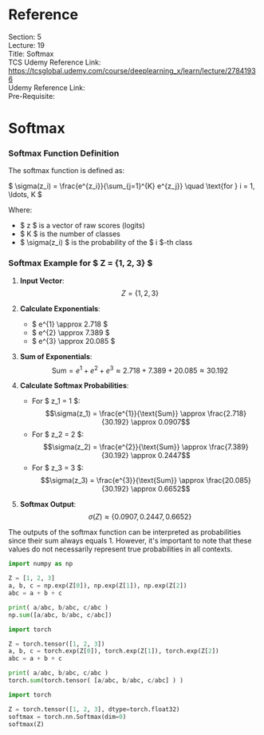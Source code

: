 # Reference

Section: 5 \
Lecture: 19 \
Title: Softmax \
TCS Udemy Reference Link: https://tcsglobal.udemy.com/course/deeplearning_x/learn/lecture/27841936 \
Udemy Reference Link: \
Pre-Requisite:

# Softmax

### Softmax Function Definition

The softmax function is defined as:

$
\sigma(z_i) = \frac{e^{z_i}}{\sum_{j=1}^{K} e^{z_j}} \quad \text{for } i = 1, \ldots, K
$

Where:

- $ z $ is a vector of raw scores (logits)
- $ K $ is the number of classes
- $ \sigma(z_i) $ is the probability of the $ i $-th class

### Softmax Example for $ Z = \{1, 2, 3\} $

1. **Input Vector**:
   $$Z = \{1, 2, 3\}$$

2. **Calculate Exponentials**:

   - $ e^{1} \approx 2.718 $
   - $ e^{2} \approx 7.389 $
   - $ e^{3} \approx 20.085 $

3. **Sum of Exponentials**:
   $$\text{Sum} = e^{1} + e^{2} + e^{3} \approx 2.718 + 7.389 + 20.085 \approx 30.192$$

4. **Calculate Softmax Probabilities**:

   - For $ z_1 = 1 $:
     $$\sigma(z_1) = \frac{e^{1}}{\text{Sum}} \approx \frac{2.718}{30.192} \approx 0.0907$$
   - For $ z_2 = 2 $:
     $$\sigma(z_2) = \frac{e^{2}}{\text{Sum}} \approx \frac{7.389}{30.192} \approx 0.2447$$
   - For $ z_3 = 3 $:
     $$\sigma(z_3) = \frac{e^{3}}{\text{Sum}} \approx \frac{20.085}{30.192} \approx 0.6652$$

5. **Softmax Output**:
   $$\sigma(Z) \approx \{0.0907, 0.2447, 0.6652\}$$

The outputs of the softmax function can be interpreted as probabilities since their sum always equals 1. However, it's important to note that these values do not necessarily represent true probabilities in all contexts.

```python
import numpy as np

Z = [1, 2, 3]
a, b, c = np.exp(Z[0]), np.exp(Z[1]), np.exp(Z[2])
abc = a + b + c

print( a/abc, b/abc, c/abc )
np.sum([a/abc, b/abc, c/abc])
```

```python
import torch

Z = torch.tensor([1, 2, 3])
a, b, c = torch.exp(Z[0]), torch.exp(Z[1]), torch.exp(Z[2])
abc = a + b + c

print( a/abc, b/abc, c/abc )
torch.sum(torch.tensor( [a/abc, b/abc, c/abc] ) )
```

```python
import torch

Z = torch.tensor([1, 2, 3], dtype=torch.float32)
softmax = torch.nn.Softmax(dim=0)
softmax(Z)
```